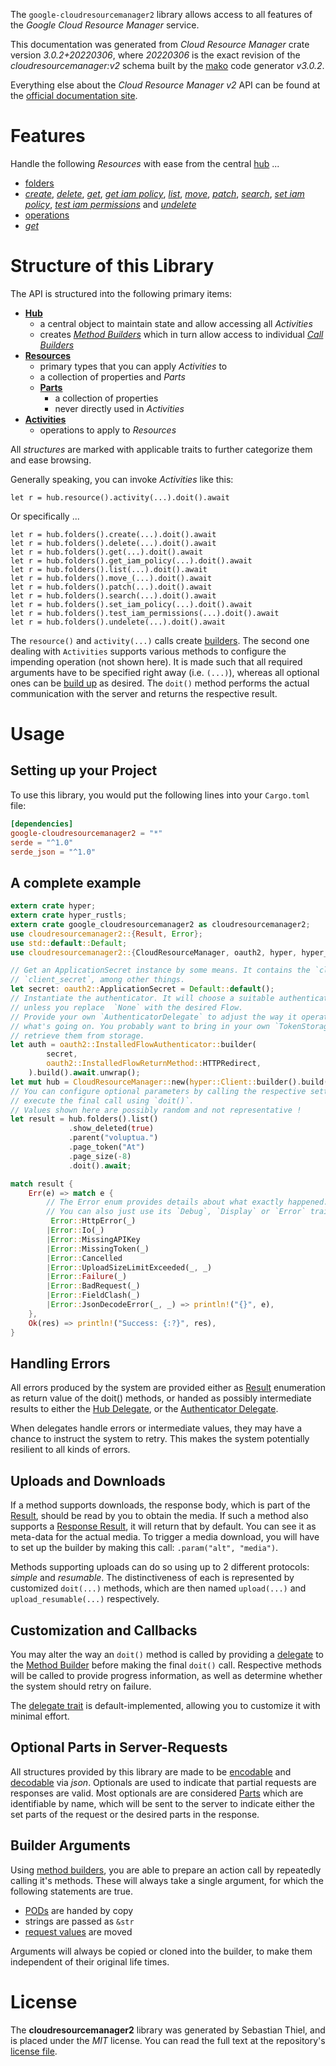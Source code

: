 <!---
DO NOT EDIT !
This file was generated automatically from 'src/mako/api/README.md.mako'
DO NOT EDIT !
-->
The `google-cloudresourcemanager2` library allows access to all features of the *Google Cloud Resource Manager* service.

This documentation was generated from *Cloud Resource Manager* crate version *3.0.2+20220306*, where *20220306* is the exact revision of the *cloudresourcemanager:v2* schema built by the [mako](http://www.makotemplates.org/) code generator *v3.0.2*.

Everything else about the *Cloud Resource Manager* *v2* API can be found at the
[official documentation site](https://cloud.google.com/resource-manager).
# Features

Handle the following *Resources* with ease from the central [hub](https://docs.rs/google-cloudresourcemanager2/3.0.2+20220306/google_cloudresourcemanager2/CloudResourceManager) ... 

* [folders](https://docs.rs/google-cloudresourcemanager2/3.0.2+20220306/google_cloudresourcemanager2/api::Folder)
 * [*create*](https://docs.rs/google-cloudresourcemanager2/3.0.2+20220306/google_cloudresourcemanager2/api::FolderCreateCall), [*delete*](https://docs.rs/google-cloudresourcemanager2/3.0.2+20220306/google_cloudresourcemanager2/api::FolderDeleteCall), [*get*](https://docs.rs/google-cloudresourcemanager2/3.0.2+20220306/google_cloudresourcemanager2/api::FolderGetCall), [*get iam policy*](https://docs.rs/google-cloudresourcemanager2/3.0.2+20220306/google_cloudresourcemanager2/api::FolderGetIamPolicyCall), [*list*](https://docs.rs/google-cloudresourcemanager2/3.0.2+20220306/google_cloudresourcemanager2/api::FolderListCall), [*move*](https://docs.rs/google-cloudresourcemanager2/3.0.2+20220306/google_cloudresourcemanager2/api::FolderMoveCall), [*patch*](https://docs.rs/google-cloudresourcemanager2/3.0.2+20220306/google_cloudresourcemanager2/api::FolderPatchCall), [*search*](https://docs.rs/google-cloudresourcemanager2/3.0.2+20220306/google_cloudresourcemanager2/api::FolderSearchCall), [*set iam policy*](https://docs.rs/google-cloudresourcemanager2/3.0.2+20220306/google_cloudresourcemanager2/api::FolderSetIamPolicyCall), [*test iam permissions*](https://docs.rs/google-cloudresourcemanager2/3.0.2+20220306/google_cloudresourcemanager2/api::FolderTestIamPermissionCall) and [*undelete*](https://docs.rs/google-cloudresourcemanager2/3.0.2+20220306/google_cloudresourcemanager2/api::FolderUndeleteCall)
* [operations](https://docs.rs/google-cloudresourcemanager2/3.0.2+20220306/google_cloudresourcemanager2/api::Operation)
 * [*get*](https://docs.rs/google-cloudresourcemanager2/3.0.2+20220306/google_cloudresourcemanager2/api::OperationGetCall)




# Structure of this Library

The API is structured into the following primary items:

* **[Hub](https://docs.rs/google-cloudresourcemanager2/3.0.2+20220306/google_cloudresourcemanager2/CloudResourceManager)**
    * a central object to maintain state and allow accessing all *Activities*
    * creates [*Method Builders*](https://docs.rs/google-cloudresourcemanager2/3.0.2+20220306/google_cloudresourcemanager2/client::MethodsBuilder) which in turn
      allow access to individual [*Call Builders*](https://docs.rs/google-cloudresourcemanager2/3.0.2+20220306/google_cloudresourcemanager2/client::CallBuilder)
* **[Resources](https://docs.rs/google-cloudresourcemanager2/3.0.2+20220306/google_cloudresourcemanager2/client::Resource)**
    * primary types that you can apply *Activities* to
    * a collection of properties and *Parts*
    * **[Parts](https://docs.rs/google-cloudresourcemanager2/3.0.2+20220306/google_cloudresourcemanager2/client::Part)**
        * a collection of properties
        * never directly used in *Activities*
* **[Activities](https://docs.rs/google-cloudresourcemanager2/3.0.2+20220306/google_cloudresourcemanager2/client::CallBuilder)**
    * operations to apply to *Resources*

All *structures* are marked with applicable traits to further categorize them and ease browsing.

Generally speaking, you can invoke *Activities* like this:

```Rust,ignore
let r = hub.resource().activity(...).doit().await
```

Or specifically ...

```ignore
let r = hub.folders().create(...).doit().await
let r = hub.folders().delete(...).doit().await
let r = hub.folders().get(...).doit().await
let r = hub.folders().get_iam_policy(...).doit().await
let r = hub.folders().list(...).doit().await
let r = hub.folders().move_(...).doit().await
let r = hub.folders().patch(...).doit().await
let r = hub.folders().search(...).doit().await
let r = hub.folders().set_iam_policy(...).doit().await
let r = hub.folders().test_iam_permissions(...).doit().await
let r = hub.folders().undelete(...).doit().await
```

The `resource()` and `activity(...)` calls create [builders][builder-pattern]. The second one dealing with `Activities` 
supports various methods to configure the impending operation (not shown here). It is made such that all required arguments have to be 
specified right away (i.e. `(...)`), whereas all optional ones can be [build up][builder-pattern] as desired.
The `doit()` method performs the actual communication with the server and returns the respective result.

# Usage

## Setting up your Project

To use this library, you would put the following lines into your `Cargo.toml` file:

```toml
[dependencies]
google-cloudresourcemanager2 = "*"
serde = "^1.0"
serde_json = "^1.0"
```

## A complete example

```Rust
extern crate hyper;
extern crate hyper_rustls;
extern crate google_cloudresourcemanager2 as cloudresourcemanager2;
use cloudresourcemanager2::{Result, Error};
use std::default::Default;
use cloudresourcemanager2::{CloudResourceManager, oauth2, hyper, hyper_rustls};

// Get an ApplicationSecret instance by some means. It contains the `client_id` and 
// `client_secret`, among other things.
let secret: oauth2::ApplicationSecret = Default::default();
// Instantiate the authenticator. It will choose a suitable authentication flow for you, 
// unless you replace  `None` with the desired Flow.
// Provide your own `AuthenticatorDelegate` to adjust the way it operates and get feedback about 
// what's going on. You probably want to bring in your own `TokenStorage` to persist tokens and
// retrieve them from storage.
let auth = oauth2::InstalledFlowAuthenticator::builder(
        secret,
        oauth2::InstalledFlowReturnMethod::HTTPRedirect,
    ).build().await.unwrap();
let mut hub = CloudResourceManager::new(hyper::Client::builder().build(hyper_rustls::HttpsConnector::with_native_roots().https_or_http().enable_http1().enable_http2().build()), auth);
// You can configure optional parameters by calling the respective setters at will, and
// execute the final call using `doit()`.
// Values shown here are possibly random and not representative !
let result = hub.folders().list()
             .show_deleted(true)
             .parent("voluptua.")
             .page_token("At")
             .page_size(-8)
             .doit().await;

match result {
    Err(e) => match e {
        // The Error enum provides details about what exactly happened.
        // You can also just use its `Debug`, `Display` or `Error` traits
         Error::HttpError(_)
        |Error::Io(_)
        |Error::MissingAPIKey
        |Error::MissingToken(_)
        |Error::Cancelled
        |Error::UploadSizeLimitExceeded(_, _)
        |Error::Failure(_)
        |Error::BadRequest(_)
        |Error::FieldClash(_)
        |Error::JsonDecodeError(_, _) => println!("{}", e),
    },
    Ok(res) => println!("Success: {:?}", res),
}

```
## Handling Errors

All errors produced by the system are provided either as [Result](https://docs.rs/google-cloudresourcemanager2/3.0.2+20220306/google_cloudresourcemanager2/client::Result) enumeration as return value of
the doit() methods, or handed as possibly intermediate results to either the 
[Hub Delegate](https://docs.rs/google-cloudresourcemanager2/3.0.2+20220306/google_cloudresourcemanager2/client::Delegate), or the [Authenticator Delegate](https://docs.rs/yup-oauth2/*/yup_oauth2/trait.AuthenticatorDelegate.html).

When delegates handle errors or intermediate values, they may have a chance to instruct the system to retry. This 
makes the system potentially resilient to all kinds of errors.

## Uploads and Downloads
If a method supports downloads, the response body, which is part of the [Result](https://docs.rs/google-cloudresourcemanager2/3.0.2+20220306/google_cloudresourcemanager2/client::Result), should be
read by you to obtain the media.
If such a method also supports a [Response Result](https://docs.rs/google-cloudresourcemanager2/3.0.2+20220306/google_cloudresourcemanager2/client::ResponseResult), it will return that by default.
You can see it as meta-data for the actual media. To trigger a media download, you will have to set up the builder by making
this call: `.param("alt", "media")`.

Methods supporting uploads can do so using up to 2 different protocols: 
*simple* and *resumable*. The distinctiveness of each is represented by customized 
`doit(...)` methods, which are then named `upload(...)` and `upload_resumable(...)` respectively.

## Customization and Callbacks

You may alter the way an `doit()` method is called by providing a [delegate](https://docs.rs/google-cloudresourcemanager2/3.0.2+20220306/google_cloudresourcemanager2/client::Delegate) to the 
[Method Builder](https://docs.rs/google-cloudresourcemanager2/3.0.2+20220306/google_cloudresourcemanager2/client::CallBuilder) before making the final `doit()` call. 
Respective methods will be called to provide progress information, as well as determine whether the system should 
retry on failure.

The [delegate trait](https://docs.rs/google-cloudresourcemanager2/3.0.2+20220306/google_cloudresourcemanager2/client::Delegate) is default-implemented, allowing you to customize it with minimal effort.

## Optional Parts in Server-Requests

All structures provided by this library are made to be [encodable](https://docs.rs/google-cloudresourcemanager2/3.0.2+20220306/google_cloudresourcemanager2/client::RequestValue) and 
[decodable](https://docs.rs/google-cloudresourcemanager2/3.0.2+20220306/google_cloudresourcemanager2/client::ResponseResult) via *json*. Optionals are used to indicate that partial requests are responses 
are valid.
Most optionals are are considered [Parts](https://docs.rs/google-cloudresourcemanager2/3.0.2+20220306/google_cloudresourcemanager2/client::Part) which are identifiable by name, which will be sent to 
the server to indicate either the set parts of the request or the desired parts in the response.

## Builder Arguments

Using [method builders](https://docs.rs/google-cloudresourcemanager2/3.0.2+20220306/google_cloudresourcemanager2/client::CallBuilder), you are able to prepare an action call by repeatedly calling it's methods.
These will always take a single argument, for which the following statements are true.

* [PODs][wiki-pod] are handed by copy
* strings are passed as `&str`
* [request values](https://docs.rs/google-cloudresourcemanager2/3.0.2+20220306/google_cloudresourcemanager2/client::RequestValue) are moved

Arguments will always be copied or cloned into the builder, to make them independent of their original life times.

[wiki-pod]: http://en.wikipedia.org/wiki/Plain_old_data_structure
[builder-pattern]: http://en.wikipedia.org/wiki/Builder_pattern
[google-go-api]: https://github.com/google/google-api-go-client

# License
The **cloudresourcemanager2** library was generated by Sebastian Thiel, and is placed 
under the *MIT* license.
You can read the full text at the repository's [license file][repo-license].

[repo-license]: https://github.com/Byron/google-apis-rsblob/main/LICENSE.md
